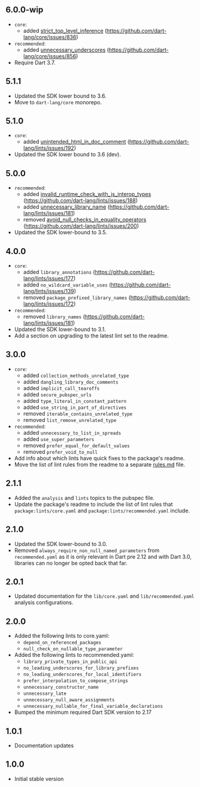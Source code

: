 ## 6.0.0-wip

- `core`:
  - added [strict_top_level_inference] (https://github.com/dart-lang/core/issues/836)
- `recommended`:
  - added [unnecessary_underscores] (https://github.com/dart-lang/core/issues/856)
- Require Dart 3.7.

[strict_top_level_inference]: https://dart.dev/lints/strict_top_level_inference
[unnecessary_underscores]: https://dart.dev/lints/unnecessary_underscores

## 5.1.1

- Updated the SDK lower bound to 3.6.
- Move to `dart-lang/core` monorepo.

## 5.1.0

- `core`:
  - added [unintended_html_in_doc_comment] (https://github.com/dart-lang/lints/issues/192)
- Updated the SDK lower bound to 3.6 (dev).

[unintended_html_in_doc_comment]: https://dart.dev/lints/unintended_html_in_doc_comment

## 5.0.0

- `recommended`:
  - added [invalid_runtime_check_with_js_interop_types] (https://github.com/dart-lang/lints/issues/188)
  - added [unnecessary_library_name] (https://github.com/dart-lang/lints/issues/181)
  - removed [avoid_null_checks_in_equality_operators] (https://github.com/dart-lang/lints/issues/200)
- Updated the SDK lower-bound to 3.5.

[invalid_runtime_check_with_js_interop_types]: https://dart.dev/tools/linter-rules/invalid_runtime_check_with_js_interop_types
[unnecessary_library_name]: https://dart.dev/lints/unnecessary_library_name
[avoid_null_checks_in_equality_operators]: https://dart.dev/tools/linter-rules/avoid_null_checks_in_equality_operators

## 4.0.0

- `core`:
  - added `library_annotations` (https://github.com/dart-lang/lints/issues/177)
  - added `no_wildcard_variable_uses` (https://github.com/dart-lang/lints/issues/139)
  - removed `package_prefixed_library_names` (https://github.com/dart-lang/lints/issues/172)
- `recommended`:
  - removed `library_names` (https://github.com/dart-lang/lints/issues/181)
- Updated the SDK lower-bound to 3.1.
- Add a section on upgrading to the latest lint set to the readme.

## 3.0.0

- `core`:
  - added `collection_methods_unrelated_type`
  - added `dangling_library_doc_comments`
  - added `implicit_call_tearoffs`
  - added `secure_pubspec_urls`
  - added `type_literal_in_constant_pattern`
  - added `use_string_in_part_of_directives`
  - removed `iterable_contains_unrelated_type`
  - removed `list_remove_unrelated_type`
- `recommended`:
  - added `unnecessary_to_list_in_spreads`
  - added `use_super_parameters`
  - removed `prefer_equal_for_default_values`
  - removed `prefer_void_to_null`
- Add info about which lints have quick fixes to the package's readme.
- Move the list of lint rules from the readme to a separate
  [rules.md](https://github.com/dart-lang/lints/blob/main/rules.md) file.

## 2.1.1

- Added the `analysis` and `lints` topics to the pubspec file.
- Update the package's readme to include the list of lint rules that
  `package:lints/core.yaml` and `package:lints/recommended.yaml` include.

## 2.1.0

- Updated the SDK lower-bound to 3.0.
- Removed `always_require_non_null_named_parameters` from `recommended.yaml`
  as it is only relevant in Dart pre 2.12 and with Dart 3.0, libraries can
  no longer be opted back that far.

## 2.0.1

- Updated documentation for the `lib/core.yaml` and `lib/recommended.yaml`
  analysis configurations.

## 2.0.0

- Added the following lints to core.yaml:
    - `depend_on_referenced_packages`
    - `null_check_on_nullable_type_parameter`
- Added the following lints to recommended.yaml:
    - `library_private_types_in_public_api`
    - `no_leading_underscores_for_library_prefixes`
    - `no_leading_underscores_for_local_identifiers`
    - `prefer_interpolation_to_compose_strings`
    - `unnecessary_constructor_name`
    - `unnecessary_late`
    - `unnecessary_null_aware_assignments`
    - `unnecessary_nullable_for_final_variable_declarations`
- Bumped the minimum required Dart SDK version to 2.17

## 1.0.1

- Documentation updates

## 1.0.0

- Initial stable version
